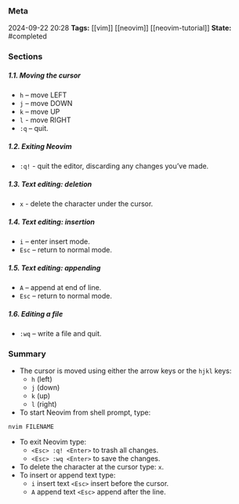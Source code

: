 ### Meta
2024-09-22 20:28
**Tags:** [[vim]]  [[neovim]] [[neovim-tutorial]]
**State:** #completed  

### Sections
##### 1.1. Moving the cursor
- `h`  – move LEFT
- `j`  – move DOWN
- `k` – move UP
- `l` - move RIGHT
- `:q` – quit.

##### 1.2. Exiting Neovim
- `:q!` - quit the editor, discarding any changes you’ve made.

##### 1.3. Text editing: deletion
- `x` - delete the character under the cursor.

##### 1.4. Text editing: insertion
- `i` – enter insert mode.
- `Esc` – return to normal mode.

##### 1.5. Text editing: appending
- `A` – append at end of line.
- `Esc` – return to normal mode.

##### 1.6. Editing a file
- `:wq` – write a file and quit.

### Summary
- The cursor is moved using either the arrow keys or the `hjkl` keys:
	- `h` (left)
	- `j` (down)
	- `k` (up)
	- `l` (right)
- To start Neovim from shell prompt, type:

```BASH title:example.sh
nvim FILENAME
```

- To exit Neovim type:
	- `<Esc> :q! <Enter>` to trash all changes.
	- `<Esc> :wq <Enter>` to save the changes.
- To delete the character at the cursor type: `x`.
- To insert or append text type:
	- `i` insert text `<Esc>` insert before the cursor.
	- `A` append text `<Esc>` append after the line.